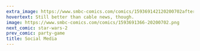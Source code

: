 ```yaml
---
extra_image: https://www.smbc-comics.com/comics/159369142120200702after.png
hovertext: Still better than cable news, though.
image: https://www.smbc-comics.com/comics/1593691366-20200702.png
next_comic: star-wars-2
prev_comic: party-game
title: Social Media
---
```


